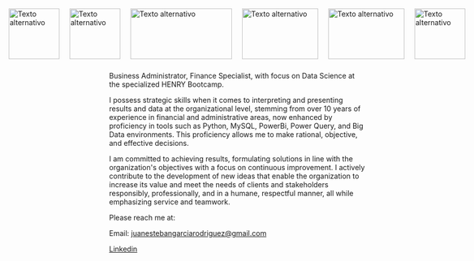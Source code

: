 <div style="display: flex; justify-content: center;">
  <img src="https://upload.wikimedia.org/wikipedia/commons/thumb/c/c3/Python-logo-notext.svg/800px-Python-logo-notext.svg.png" alt="Texto alternativo" width="100" height="100" style="margin: 10px;">
  <img src="https://styles.redditmedia.com/t5_2qm6k/styles/communityIcon_dhjr6guc03x51.png" alt="Texto alternativo" width="100" height="100" style="margin: 10px;">
  <img src="https://datascientest.com/es/wp-content/uploads/sites/7/2020/10/power-bi-logo-1.jpg" alt="Texto alternativo" width="200" height="100" style="margin: 10px;">
  <img src="https://ticnegocios.camaravalencia.com/wp-content/uploads/2017/09/machine-learning-espana.jpg" alt="Texto alternativo" width="150" height="100" style="margin: 10px;">
  <img src="https://www.hiberus.com/crecemos-contigo/wp-content/uploads/2023/02/docker.png" alt="Texto alternativo" width="150" height="100" style="margin: 10px;">
  <img src="https://jsreport.net/learn/static-resources/azure-functions.png" alt="Texto alternativo" width="100" height="100" style="margin: 10px;">


  
</div>

Business Administrator, Finance Specialist, with focus on Data Science at the specialized HENRY Bootcamp.

I possess strategic skills when it comes to interpreting and presenting results and data at the organizational level, stemming from over 10 years of experience in financial and administrative areas, now enhanced by proficiency in tools such as Python, MySQL, PowerBi, Power Query, and Big Data environments. This proficiency allows me to make rational, objective, and effective decisions.

I am committed to achieving results, formulating solutions in line with the organization's objectives with a focus on continuous improvement. I actively contribute to the development of new ideas that enable the organization to increase its value and meet the needs of clients and stakeholders responsibly, professionally, and in a humane, respectful manner, all while emphasizing service and teamwork.

Please reach me at:

Email: juanestebangarciarodriguez@gmail.com

[Linkedin](https://www.linkedin.com/in/juan-esteban-garc%C3%ADa-rodriguez-0a1a6647/)
